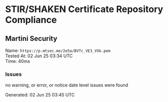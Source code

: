 # STIR/SHAKEN Certificate Repository Compliance

## Martini Security

Name: `https://p.mtsec.me/2e5a/BVTc_VE3_VXk.pem`\
Tested At: 02 Jun 25 03:34 UTC\
Time: 40ms

### Issues

no warning, or error, or notice date level issues were found

Generated: 02 Jun 25 03:45 UTC